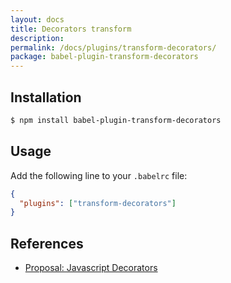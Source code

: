 ```yaml
---
layout: docs
title: Decorators transform
description:
permalink: /docs/plugins/transform-decorators/
package: babel-plugin-transform-decorators
---
```


## Installation

```sh
$ npm install babel-plugin-transform-decorators
```

## Usage

Add the following line to your `.babelrc` file:

```json
{
  "plugins": ["transform-decorators"]
}
```

## References

* [Proposal: Javascript Decorators](https://github.com/wycats/javascript-decorators/blob/master/README.md)
